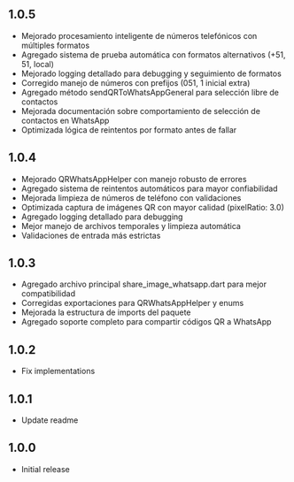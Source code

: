 ## 1.0.5

* Mejorado procesamiento inteligente de números telefónicos con múltiples formatos
* Agregado sistema de prueba automática con formatos alternativos (+51, 51, local)
* Mejorado logging detallado para debugging y seguimiento de formatos
* Corregido manejo de números con prefijos (051, 1 inicial extra)
* Agregado método sendQRToWhatsAppGeneral para selección libre de contactos
* Mejorada documentación sobre comportamiento de selección de contactos en WhatsApp
* Optimizada lógica de reintentos por formato antes de fallar

## 1.0.4

* Mejorado QRWhatsAppHelper con manejo robusto de errores
* Agregado sistema de reintentos automáticos para mayor confiabilidad
* Mejorada limpieza de números de teléfono con validaciones
* Optimizada captura de imágenes QR con mayor calidad (pixelRatio: 3.0)
* Agregado logging detallado para debugging
* Mejor manejo de archivos temporales y limpieza automática
* Validaciones de entrada más estrictas

## 1.0.3

* Agregado archivo principal share_image_whatsapp.dart para mejor compatibilidad
* Corregidas exportaciones para QRWhatsAppHelper y enums
* Mejorada la estructura de imports del paquete
* Agregado soporte completo para compartir códigos QR a WhatsApp

## 1.0.2

* Fix implementations

## 1.0.1

* Update readme

## 1.0.0

* Initial release
